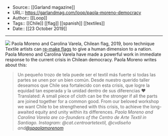 ﻿
  * Source:: [[Garland magazine]]
  * URL:: https://garlandmag.com/loop/paola-moreno-democracy
  * Author:: [[Loop]]
  * Tags:: [[Chile]] [[flag]] [[spanish]] [[textiles]]
  * Date:: [[23 October 2019]]


* * *
[![](https://garlandmag.com/wp-content/uploads/2019/10/75075670_10220658068140985_7187974536925544448_o-e1571794464337-1024x607.jpg)](https://garlandmag.com/wp-content/uploads/2019/10/75075670_10220658068140985_7187974536925544448_o.jpg)
Paola Moreno and Carolina Varela, Chilean flag, 2019, boro technique
Textile artists can [re-make flags](https://garlandmag.com/article/nations-unravelled-and-re-woven/) to give a human dimension to a nation. Paola Moreno and Carolina Varela have made a powerful work in immediate response to the current crisis in Chilean democracy.
Paola Moreno writes about this:
> Un pequeño trozo de tela puede ser el textil más fuerte si todas las partes se unen por un bien común. Desde nuestro querido taller deseamos que Chile sea fortalecido con esta crisis, que logre la equidad tan esperada y la unidad dentro de sus diferencias ❤️
Translated: A small piece of cloth can be the stronger if all the parts are joined together for a common good. From our beloved workshop we want Chile to be strengthened with this crisis, to achieve the long-awaited equity and unity within its differences.
 _Paola Moreno and Carolina Varela are co-founders of the Centro de Arte Textil in Santiago. Instagram: @cat.centroartetextil, @cvdiseño and[@spaolamorenom](https://www.instagram.com/spaolamorenom/)_
